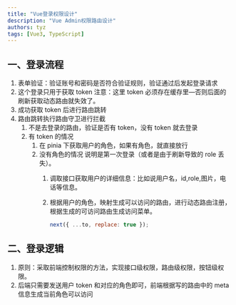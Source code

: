 ```yaml
---
title: "Vue登录权限设计"
description: "Vue Admin权限路由设计"
authors: tyz
tags: [Vue3, TypeScript]
---
```


<!--truncate-->



## 一、登录流程

1. 表单验证：验证账号和密码是否符合验证规则，验证通过后发起登录请求
2. 这个登录只用于获取 token 注意：这里 token 必须存在缓存里—否则后面的刷新获取动态路由就失效了。
3. 成功获取 token 后进行路由跳转
4. 路由跳转执行路由守卫进行拦截
   1. 不是去登录的路由，验证是否有 token，没有 token 就去登录
   2. 有 token 的情况
      1. 在 pinia 下获取用户的角色，如果有角色，就直接放行
      2. 没有角色的情况 说明是第一次登录（或者是由于刷新导致的 role 丢失）。
         1. 调取接口获取用户的详细信息：比如说用户名，id,role,图片，电话等信息。
         2. 根据用户的角色，映射生成可以访问的路由，进行动态路由注册，根据生成的可访问路由生成访问菜单。

            ```jsx
            next({ ...to, replace: true });
            ```

## 二、登录逻辑

1. 原则：采取前端控制权限的方法，实现接口级权限，路由级权限，按钮级权限。
2. 后端只需要发送用户 token 和对应的角色即可，前端根据写的路由中的 meta 信息生成当前角色可以访问
